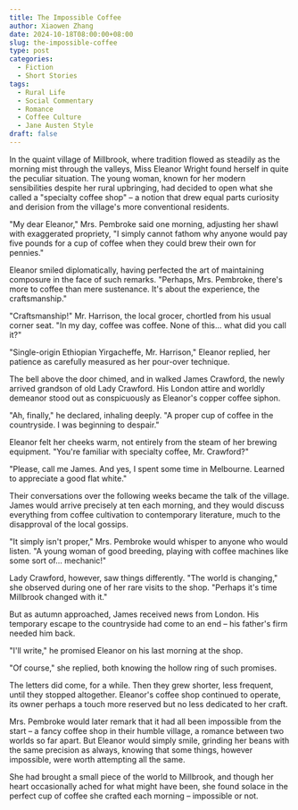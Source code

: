 ```yaml
---
title: The Impossible Coffee
author: Xiaowen Zhang
date: 2024-10-18T08:00:00+08:00
slug: the-impossible-coffee
type: post
categories:
  - Fiction
  - Short Stories
tags:
  - Rural Life
  - Social Commentary
  - Romance
  - Coffee Culture
  - Jane Austen Style
draft: false
---
```


In the quaint village of Millbrook, where tradition flowed as steadily as the morning mist through the valleys, Miss Eleanor Wright found herself in quite the peculiar situation. The young woman, known for her modern sensibilities despite her rural upbringing, had decided to open what she called a "specialty coffee shop" – a notion that drew equal parts curiosity and derision from the village's more conventional residents.

"My dear Eleanor," Mrs. Pembroke said one morning, adjusting her shawl with exaggerated propriety, "I simply cannot fathom why anyone would pay five pounds for a cup of coffee when they could brew their own for pennies."

Eleanor smiled diplomatically, having perfected the art of maintaining composure in the face of such remarks. "Perhaps, Mrs. Pembroke, there's more to coffee than mere sustenance. It's about the experience, the craftsmanship."

"Craftsmanship!" Mr. Harrison, the local grocer, chortled from his usual corner seat. "In my day, coffee was coffee. None of this... what did you call it?"

"Single-origin Ethiopian Yirgacheffe, Mr. Harrison," Eleanor replied, her patience as carefully measured as her pour-over technique.

The bell above the door chimed, and in walked James Crawford, the newly arrived grandson of old Lady Crawford. His London attire and worldly demeanor stood out as conspicuously as Eleanor's copper coffee siphon.

"Ah, finally," he declared, inhaling deeply. "A proper cup of coffee in the countryside. I was beginning to despair."

Eleanor felt her cheeks warm, not entirely from the steam of her brewing equipment. "You're familiar with specialty coffee, Mr. Crawford?"

"Please, call me James. And yes, I spent some time in Melbourne. Learned to appreciate a good flat white."

Their conversations over the following weeks became the talk of the village. James would arrive precisely at ten each morning, and they would discuss everything from coffee cultivation to contemporary literature, much to the disapproval of the local gossips.

"It simply isn't proper," Mrs. Pembroke would whisper to anyone who would listen. "A young woman of good breeding, playing with coffee machines like some sort of... mechanic!"

Lady Crawford, however, saw things differently. "The world is changing," she observed during one of her rare visits to the shop. "Perhaps it's time Millbrook changed with it."

But as autumn approached, James received news from London. His temporary escape to the countryside had come to an end – his father's firm needed him back.

"I'll write," he promised Eleanor on his last morning at the shop.

"Of course," she replied, both knowing the hollow ring of such promises.

The letters did come, for a while. Then they grew shorter, less frequent, until they stopped altogether. Eleanor's coffee shop continued to operate, its owner perhaps a touch more reserved but no less dedicated to her craft.

Mrs. Pembroke would later remark that it had all been impossible from the start – a fancy coffee shop in their humble village, a romance between two worlds so far apart. But Eleanor would simply smile, grinding her beans with the same precision as always, knowing that some things, however impossible, were worth attempting all the same.

She had brought a small piece of the world to Millbrook, and though her heart occasionally ached for what might have been, she found solace in the perfect cup of coffee she crafted each morning – impossible or not.